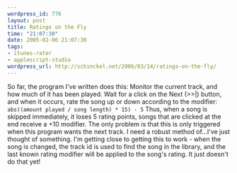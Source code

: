 ```yaml
--- 
wordpress_id: 776
layout: post
title: Ratings on the Fly
time: "21:07:30"
date: 2005-02-06 21:07:30
tags: 
- itunes-rater
- applescript-studio
wordpress_url: http://schinckel.net/2006/03/14/ratings-on-the-fly/
---
```

So far, the program I've written does this: Monitor the current track, and how much of it has been played. Wait for a click on the Next (>>|) button, and when it occurs, rate the song up or down according to the modifier: `abs((amount played / song length) * 15) - 5` Thus, when a song is skipped immediately, it loses 5 rating points, songs that are clicked at the end receive a +10 modifier. The only problem is that this is only triggered when this program wants the next track. I need a robust method of...I've just thought of something. I'm getting close to getting this to work - when the song is changed, the track id is used to find the song in the library, and the last known rating modifier will be applied to the song's rating. It just doesn't do that yet! 
